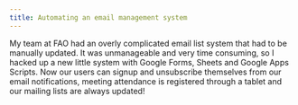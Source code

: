 ```yaml
---
title: Automating an email management system
---
```

My team at FAO had an overly complicated email list system that had to be manually updated. It was unmanageable and very time consuming, so I hacked up a new little system with Google Forms, Sheets and Google Apps Scripts. Now our users can signup and unsubscribe themselves from our email notifications, meeting attendance is registered through a tablet and our mailing lists are always updated!
